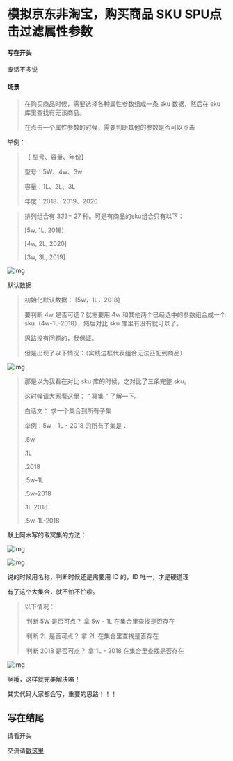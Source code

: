 # 模拟京东非淘宝，购买商品 SKU SPU点击过滤属性参数



#### 写在开头

废话不多说



#### 场景

> 在购买商品时候，需要选择各种属性参数组成一条 sku 数据，然后在 sku 库里查找有无该商品。
>
> 在点击一个属性参数的时候，需要判断其他的参数是否可以点击

举例：

> 【 型号、容量、年份】
>
> 型号：5W、4w、3w
>
> 容量：1L、2L、3L
>
> 年度：2018、2019、2020

> 排列组合有 3*3*3= 27 种。可是有商品的sku组合只有以下：
>
> [5w, 1L, 2018]
>
> [4w, 2L, 2020]
>
> [3w, 3L, 2019]

![img](https://upload-images.jianshu.io/upload_images/2319334-d543889f7c134a4d.png)

默认数据

> 初始化默认数据：    [5w，1L，2018]
>
> 要判断 4w 是否可选？就需要用 4w 和其他两个已经选中的参数组合成一个 sku（4w-1L-2018），然后对比 sku 库里有没有就可以了。
>
> 思路没有问题的，我保证。
>
> 但是出现了以下情况：（实线边框代表组合无法匹配到商品）

![img](https://upload-images.jianshu.io/upload_images/2319334-62d5f835e2cdbb7d.png)

> 那是以为我看在对比 sku 库的时候，之对比了三条完整 sku。
>
> 这时候请大家看这里： “ 冥集 ” 了解一下。
>
> 白话文： 求一个集合到所有子集
>
> 举例：5w - 1L - 2018 的所有子集是：
>
> .5w
>
> .1L
>
> .2018
>
> .5w-1L
>
> .5w-2018
>
> .1L-2018
>
> .5w-1L-2018

献上阿木写的取冥集的方法：

![img](https://upload-images.jianshu.io/upload_images/2319334-4db9589e5d2e4b9f.png)

![img](https://upload-images.jianshu.io/upload_images/2319334-9fa3409c0d699519.png)

说的时候用名称，判断时候还是需要用 ID 的，ID 唯一，才是硬道理



有了这个大集合，就不怕不怕啦。



> 以下情况：
>
> ​    判断 5W 是否可点？  拿 5w - 1L  在集合里查找是否存在
>
> ​    判断 2L 是否可点？ 拿 2L  在集合里查找是否存在
>
> ​    判断 2018 是否可点？ 拿 1L - 2018 在集合里查找是否存在

![img](https://upload-images.jianshu.io/upload_images/2319334-9915915635f160b2.png)

啊哦，这样就完美解决咯！

其实代码大家都会写，重要的思路！！！  



## 写在结尾

请看开头



交流请[戳这里](https://www.jianshu.com/p/aa8fb16300c9)